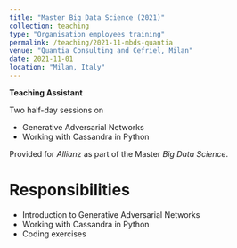```yaml
---
title: "Master Big Data Science (2021)"
collection: teaching
type: "Organisation employees training"
permalink: /teaching/2021-11-mbds-quantia
venue: "Quantia Consulting and Cefriel, Milan"
date: 2021-11-01
location: "Milan, Italy"
---
```


**Teaching Assistant**

Two half-day sessions on 
- Generative Adversarial Networks 
- Working with Cassandra in Python
  
Provided for *Allianz* as part of the Master *Big Data Science*.

Responsibilities
======
- Introduction to Generative Adversarial Networks
- Working with Cassandra in Python
- Coding exercises
